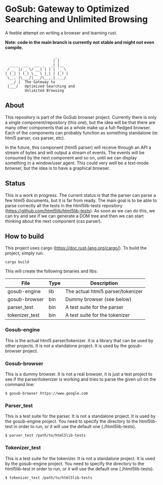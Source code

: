 # GoSub: Gateway to Optimized Searching and Unlimited Browsing

A feeble attempt on writing a browser and learning rust.

**Note: code in the main branch is currently not stable and might not even compile.**

```
                       _     
                      | |    
  __ _  ___  ___ _   _| |__  
 / _` |/ _ \/ __| | | | '_ \ 
| (_| | (_) \__ \ |_| | |_) |
 \__, |\___/|___/\__,_|_.__/ 
  __/ |  The Gateway to                    
 |___/   Optimized Searching and 
         Unlimited Browsing                    
```


## About

This repository is part of the GoSub browser project. Currently there is only a single component/repository (this one), 
but the idea will be that there are many other components that as a whole make up a full-fledged browser. Each of the 
components can probably function as something standalone (ie: html5 parser, css parser, etc).

In the future, this component (html5 parser) will receive through an API a stream of bytes and will output a stream of
events. The events will be consumed by the next component and so on, until we can display something in a window/user 
agent. This could very well be a text-mode browser, but the idea is to have a graphical browser.


## Status

This is a work in progress. The current status is that the parser can parse a few html5 documents, but it is far from
ready. The main goal is to be able to parse correctly all the tests in the html5lib-tests repository 
(https://github.com/html5lib/html5lib-tests). As soon as we can do this, we can try and see if we can generate a DOM 
tree and then we can start thinking about the next component (css parser).

## How to build

This project uses cargo (https://doc.rust-lang.org/cargo/). To build the project, simply run:

``` 
cargo build
```

This will create the following binaries and libs:

| File           | Type | Description                       |
|----------------|------|-----------------------------------|
| gosub-engine   | lib  | The actual html5 parser/tokenizer |
| gosub-browser  | bin  | Dummy browser (see below)         |
| parser_test    | bin  | A test suite for the parser       |
| tokenizer_test | bin  | A test suite for the tokenizer    |

### Gosub-engine

This is the actual html5 parser/tokenizer. It is a library that can be used by other projects. It is not a standalone
project. It is used by the gosub-browser project.

### Gosub-browser

This is a dummy browser. It is not a real browser, it is just a test project to see if the parser/tokenizer is working 
and tries to parse the given url on the command line:

```shell
$ gosub-browser https://www.google.com
```

### Parser_test

This is a test suite for the parser. It is not a standalone project. It is used by the gosub-engine project. You need 
to specify the directory to the html5lib-test in order to run, or it will use the default one (./html5lib-tests).

```shell
$ parser_test /path/to/html5lib-tests
```

### Tokenizer_test

This is a test suite for the tokenizer. It is not a standalone project. It is used by the gosub-engine project. You need
to specify the directory to the html5lib-test in order to run, or it will use the default one (./html5lib-tests).

```shell
$ tokenizer_test /path/to/html5lib-tests
```